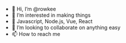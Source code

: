 - 👋 Hi, I’m @rowkee
- 👀 I’m interested in making things
- 🌱 Javascript, Node.js, Vue, React
- 💞️ I’m looking to collaborate on anything easy
- 📫 How to reach me 

<!---
rowkee/rowkee is a ✨ special ✨ repository because its `README.md` (this file) appears on your GitHub profile.
You can click the Preview link to take a look at your changes.
--->
